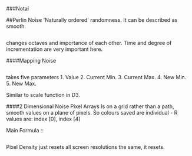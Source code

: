 ###Notaí

##Perlin Noise
'Naturally ordered' randomness. It can be described as smooth.
```noiseDetail()
```
changes octaves and importance of each other. Time and degree of incrementation are very important here.

####Mapping Noise
```Map()
```
takes five parameters 1. Value 2. Current Min. 3. Current Max. 4. New Min. 5. New Max.

Similar to scale function in D3.

####2 Dimensional Noise Pixel Arrays
Is on a grid rather than a path, smooth values on a plane of pixels.
So colours saved are individual - R values are: index [0], index [4]

Main Formula ::
``` (x + (y * width) * 4)
```
Pixel Density just resets all screen resolutions the same, it resets. 
